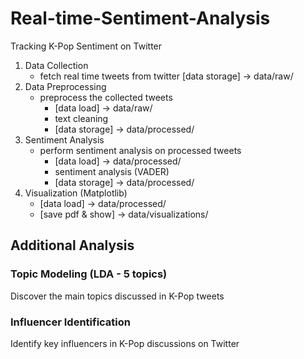 # Real-time-Sentiment-Analysis

Tracking K-Pop Sentiment on Twitter

1. Data Collection
   - fetch real time tweets from twitter [data storage] -> data/raw/
2. Data Preprocessing
   - preprocess the collected tweets
     - [data load] -> data/raw/
     - text cleaning
     - [data storage] -> data/processed/
3. Sentiment Analysis
   - perform sentiment analysis on processed tweets
     - [data load] -> data/processed/
     - sentiment analysis (VADER)
     - [data storage] -> data/processed/
4. Visualization (Matplotlib)
   - [data load] -> data/processed/
   - [save pdf & show] -> data/visualizations/

## Additional Analysis

### Topic Modeling (LDA - 5 topics)

Discover the main topics discussed in K-Pop tweets

### Influencer Identification

Identify key influencers in K-Pop discussions on Twitter
